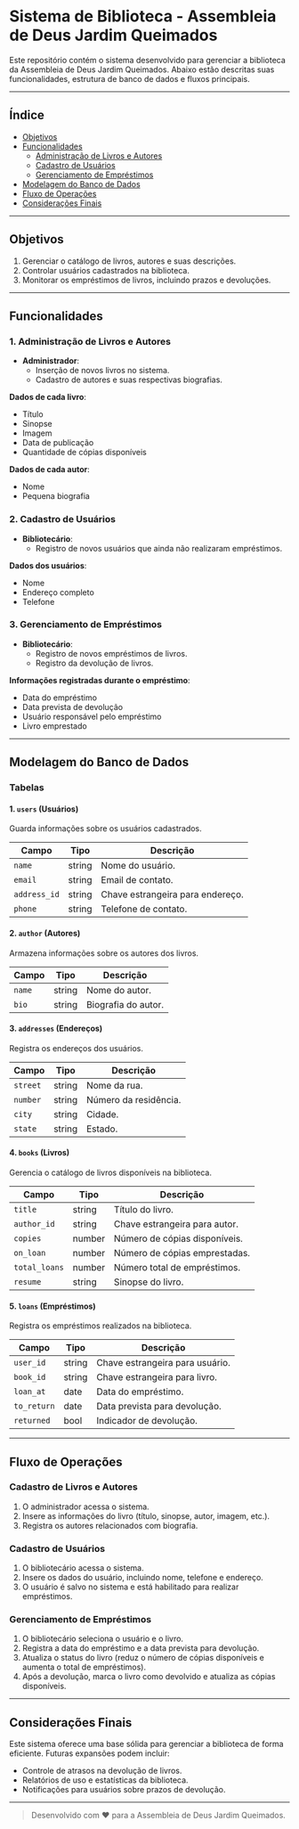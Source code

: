 # Sistema de Biblioteca - Assembleia de Deus Jardim Queimados

Este repositório contém o sistema desenvolvido para gerenciar a biblioteca da Assembleia de Deus Jardim Queimados. Abaixo estão descritas suas funcionalidades, estrutura de banco de dados e fluxos principais.

---

## Índice
- [Objetivos](#objetivos)
- [Funcionalidades](#funcionalidades)
  - [Administração de Livros e Autores](#1-administração-de-livros-e-autores)
  - [Cadastro de Usuários](#2-cadastro-de-usuários)
  - [Gerenciamento de Empréstimos](#3-gerenciamento-de-empréstimos)
- [Modelagem do Banco de Dados](#modelagem-do-banco-de-dados)
- [Fluxo de Operações](#fluxo-de-operações)
- [Considerações Finais](#considerações-finais)

---

## Objetivos

1. Gerenciar o catálogo de livros, autores e suas descrições.
2. Controlar usuários cadastrados na biblioteca.
3. Monitorar os empréstimos de livros, incluindo prazos e devoluções.

---

## Funcionalidades

### 1. Administração de Livros e Autores

- **Administrador**:
  - Inserção de novos livros no sistema.
  - Cadastro de autores e suas respectivas biografias.

**Dados de cada livro**:
- Título
- Sinopse
- Imagem
- Data de publicação
- Quantidade de cópias disponíveis

**Dados de cada autor**:
- Nome
- Pequena biografia

### 2. Cadastro de Usuários

- **Bibliotecário**:
  - Registro de novos usuários que ainda não realizaram empréstimos.

**Dados dos usuários**:
- Nome
- Endereço completo
- Telefone

### 3. Gerenciamento de Empréstimos

- **Bibliotecário**:
  - Registro de novos empréstimos de livros.
  - Registro da devolução de livros.

**Informações registradas durante o empréstimo**:
- Data do empréstimo
- Data prevista de devolução
- Usuário responsável pelo empréstimo
- Livro emprestado

---

## Modelagem do Banco de Dados

### Tabelas

#### **1. `users` (Usuários)**
Guarda informações sobre os usuários cadastrados.

| Campo         | Tipo    | Descrição                        |
|---------------|---------|----------------------------------|
| `name`        | string  | Nome do usuário.                |
| `email`       | string  | Email de contato.               |
| `address_id`  | string  | Chave estrangeira para endereço.|
| `phone`       | string  | Telefone de contato.            |

#### **2. `author` (Autores)**
Armazena informações sobre os autores dos livros.

| Campo         | Tipo    | Descrição                        |
|---------------|---------|----------------------------------|
| `name`        | string  | Nome do autor.                  |
| `bio`         | string  | Biografia do autor.             |

#### **3. `addresses` (Endereços)**
Registra os endereços dos usuários.

| Campo         | Tipo    | Descrição                        |
|---------------|---------|----------------------------------|
| `street`      | string  | Nome da rua.                    |
| `number`      | string  | Número da residência.           |
| `city`        | string  | Cidade.                         |
| `state`       | string  | Estado.                         |

#### **4. `books` (Livros)**
Gerencia o catálogo de livros disponíveis na biblioteca.

| Campo         | Tipo    | Descrição                        |
|---------------|---------|----------------------------------|
| `title`       | string  | Título do livro.                |
| `author_id`   | string  | Chave estrangeira para autor.   |
| `copies`      | number  | Número de cópias disponíveis.   |
| `on_loan`     | number  | Número de cópias emprestadas.   |
| `total_loans` | number  | Número total de empréstimos.    |
| `resume`      | string  | Sinopse do livro.               |

#### **5. `loans` (Empréstimos)**
Registra os empréstimos realizados na biblioteca.

| Campo         | Tipo    | Descrição                        |
|---------------|---------|----------------------------------|
| `user_id`     | string  | Chave estrangeira para usuário. |
| `book_id`     | string  | Chave estrangeira para livro.   |
| `loan_at`     | date    | Data do empréstimo.             |
| `to_return`   | date    | Data prevista para devolução.   |
| `returned`    | bool    | Indicador de devolução.         |

---

## Fluxo de Operações

### Cadastro de Livros e Autores
1. O administrador acessa o sistema.
2. Insere as informações do livro (título, sinopse, autor, imagem, etc.).
3. Registra os autores relacionados com biografia.

### Cadastro de Usuários
1. O bibliotecário acessa o sistema.
2. Insere os dados do usuário, incluindo nome, telefone e endereço.
3. O usuário é salvo no sistema e está habilitado para realizar empréstimos.

### Gerenciamento de Empréstimos
1. O bibliotecário seleciona o usuário e o livro.
2. Registra a data do empréstimo e a data prevista para devolução.
3. Atualiza o status do livro (reduz o número de cópias disponíveis e aumenta o total de empréstimos).
4. Após a devolução, marca o livro como devolvido e atualiza as cópias disponíveis.

---

## Considerações Finais

Este sistema oferece uma base sólida para gerenciar a biblioteca de forma eficiente. Futuras expansões podem incluir:

- Controle de atrasos na devolução de livros.
- Relatórios de uso e estatísticas da biblioteca.
- Notificações para usuários sobre prazos de devolução.

---

> Desenvolvido com ❤️ para a Assembleia de Deus Jardim Queimados.

